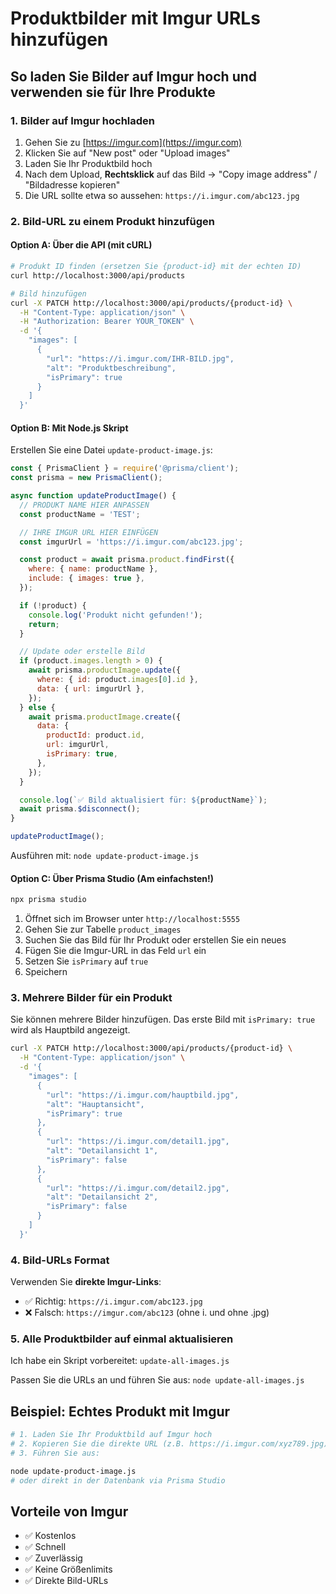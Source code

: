 # Produktbilder mit Imgur URLs hinzufügen

## So laden Sie Bilder auf Imgur hoch und verwenden sie für Ihre Produkte

### 1. Bilder auf Imgur hochladen

1. Gehen Sie zu [https://imgur.com](https://imgur.com)
2. Klicken Sie auf "New post" oder "Upload images"
3. Laden Sie Ihr Produktbild hoch
4. Nach dem Upload, **Rechtsklick** auf das Bild → "Copy image address" / "Bildadresse kopieren"
5. Die URL sollte etwa so aussehen: `https://i.imgur.com/abc123.jpg`

### 2. Bild-URL zu einem Produkt hinzufügen

#### Option A: Über die API (mit cURL)

```bash
# Produkt ID finden (ersetzen Sie {product-id} mit der echten ID)
curl http://localhost:3000/api/products

# Bild hinzufügen
curl -X PATCH http://localhost:3000/api/products/{product-id} \
  -H "Content-Type: application/json" \
  -H "Authorization: Bearer YOUR_TOKEN" \
  -d '{
    "images": [
      {
        "url": "https://i.imgur.com/IHR-BILD.jpg",
        "alt": "Produktbeschreibung",
        "isPrimary": true
      }
    ]
  }'
```

#### Option B: Mit Node.js Skript

Erstellen Sie eine Datei `update-product-image.js`:

```javascript
const { PrismaClient } = require('@prisma/client');
const prisma = new PrismaClient();

async function updateProductImage() {
  // PRODUKT NAME HIER ANPASSEN
  const productName = 'TEST';

  // IHRE IMGUR URL HIER EINFÜGEN
  const imgurUrl = 'https://i.imgur.com/abc123.jpg';

  const product = await prisma.product.findFirst({
    where: { name: productName },
    include: { images: true },
  });

  if (!product) {
    console.log('Produkt nicht gefunden!');
    return;
  }

  // Update oder erstelle Bild
  if (product.images.length > 0) {
    await prisma.productImage.update({
      where: { id: product.images[0].id },
      data: { url: imgurUrl },
    });
  } else {
    await prisma.productImage.create({
      data: {
        productId: product.id,
        url: imgurUrl,
        isPrimary: true,
      },
    });
  }

  console.log(`✅ Bild aktualisiert für: ${productName}`);
  await prisma.$disconnect();
}

updateProductImage();
```

Ausführen mit: `node update-product-image.js`

#### Option C: Über Prisma Studio (Am einfachsten!)

```bash
npx prisma studio
```

1. Öffnet sich im Browser unter `http://localhost:5555`
2. Gehen Sie zur Tabelle `product_images`
3. Suchen Sie das Bild für Ihr Produkt oder erstellen Sie ein neues
4. Fügen Sie die Imgur-URL in das Feld `url` ein
5. Setzen Sie `isPrimary` auf `true`
6. Speichern

### 3. Mehrere Bilder für ein Produkt

Sie können mehrere Bilder hinzufügen. Das erste Bild mit `isPrimary: true` wird als Hauptbild angezeigt.

```bash
curl -X PATCH http://localhost:3000/api/products/{product-id} \
  -H "Content-Type: application/json" \
  -d '{
    "images": [
      {
        "url": "https://i.imgur.com/hauptbild.jpg",
        "alt": "Hauptansicht",
        "isPrimary": true
      },
      {
        "url": "https://i.imgur.com/detail1.jpg",
        "alt": "Detailansicht 1",
        "isPrimary": false
      },
      {
        "url": "https://i.imgur.com/detail2.jpg",
        "alt": "Detailansicht 2",
        "isPrimary": false
      }
    ]
  }'
```

### 4. Bild-URLs Format

Verwenden Sie **direkte Imgur-Links**:
- ✅ Richtig: `https://i.imgur.com/abc123.jpg`
- ❌ Falsch: `https://imgur.com/abc123` (ohne i. und ohne .jpg)

### 5. Alle Produktbilder auf einmal aktualisieren

Ich habe ein Skript vorbereitet: `update-all-images.js`

Passen Sie die URLs an und führen Sie aus: `node update-all-images.js`

## Beispiel: Echtes Produkt mit Imgur

```bash
# 1. Laden Sie Ihr Produktbild auf Imgur hoch
# 2. Kopieren Sie die direkte URL (z.B. https://i.imgur.com/xyz789.jpg)
# 3. Führen Sie aus:

node update-product-image.js
# oder direkt in der Datenbank via Prisma Studio
```

## Vorteile von Imgur

- ✅ Kostenlos
- ✅ Schnell
- ✅ Zuverlässig
- ✅ Keine Größenlimits
- ✅ Direkte Bild-URLs
